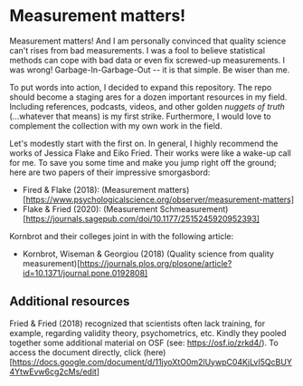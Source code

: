 # Measurement matters!

Measurement matters! And I am personally convinced that quality science can't
rises from bad measurements. I was a fool to believe statistical methods can
cope with bad data or even fix screwed-up measurements. I was wrong!
Garbage-In-Garbage-Out -- it is that simple. Be wiser than me.

To put words into action, I decided to expand this repository. The repo should
become a staging ares for a dozen important resources in my field. Including
references, podcasts, videos, and other golden *nuggets of truth* (...whatever
that means) is my first strike. Furthermore, I would love to complement the
collection with my own work in the field.

Let's modestly start with the first on. In general, I highly recommend the
works of Jessica Flake and Eiko Fried. Their works were like a wake-up call for
me. To save you some time and make you jump right off the ground; here are two
papers of their impressive smorgasbord: 

- Fired & Flake (2018): (Measurement matters)[https://www.psychologicalscience.org/observer/measurement-matters]
- Flake & Fried (2020): (Measurement Schmeasurement)[https://journals.sagepub.com/doi/10.1177/2515245920952393]

Kornbrot and their colleges joint in with the following article: 

- Kornbrot, Wiseman & Georgiou (2018) (Quality science from quality measurement)[https://journals.plos.org/plosone/article?id=10.1371/journal.pone.0192808]

## Additional resources

Fried & Fried (2018) recognized that scientists often lack training, for
example, regarding validity theory, psychometrics, etc. Kindly they pooled
together some additional material on OSF (see: https://osf.io/zrkd4/). To
access the document directly, click
(here)[https://docs.google.com/document/d/11jyoXtO0m2lUywpC04KjLvI5QcBUY4YtwEvw6cg2cMs/edit]

